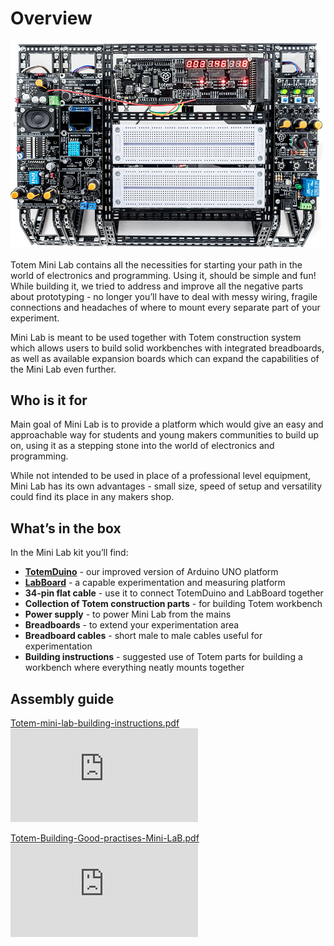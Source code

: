 # Overview

[LabBoard]: /labboard/ "Totem LabBoard"
[TotemDuino]: /totemduino/ "Totem TotemDuino"

![Mini Lab LabBoard photo](/assets/images/mini-lab/mini-lab-side-panel-photo.jpg)

Totem Mini Lab contains all the necessities for starting your path in the world of electronics and programming. Using it, should be simple and fun! While building it, we tried to address and improve all the negative parts about prototyping - no longer you’ll have to deal with messy wiring, fragile connections and headaches of where to mount every separate part of your experiment.

Mini Lab is meant to be used together with Totem construction system which allows users to build solid workbenches with integrated breadboards, as well as available expansion boards which can expand the capabilities of the Mini Lab even further.

## Who is it for

Main goal of Mini Lab is to provide a platform which would give an easy and approachable way for students and young makers communities to build up on, using it as a stepping stone into the world of electronics and programming.

While not intended to be used in place of a professional level equipment, Mini Lab has its own advantages - small size, speed of setup and versatility could find its place in any makers shop.

## What’s in the box

In the Mini Lab kit you’ll find:  

* **[TotemDuino]** - our improved version of Arduino UNO platform
* **[LabBoard]** - a capable experimentation and measuring platform
* **34-pin flat cable** - use it to connect TotemDuino and LabBoard together
* **Collection of Totem construction parts** - for building Totem workbench
* **Power supply** - to power Mini Lab from the mains
* **Breadboards** - to extend your experimentation area
* **Breadboard cables** - short male to male cables useful for experimentation
* **Building instructions** - suggested use of Totem parts for building a workbench where everything neatly mounts together

## Assembly guide

<a href="https://totemmaker.net/wp-content/uploads/2018/03/totem-mini-lab-building-instructions-v.2.1-print-edit-v2.pdf" class="image fit">Totem-mini-lab-building-instructions.pdf</a>
<object style="width:100%; height:600px;" data="https://totemmaker.net/wp-content/uploads/2018/03/totem-mini-lab-building-instructions-v.2.1-print-edit-v2.pdf" type="application/pdf">
    <embed src="https://totemmaker.net/wp-content/uploads/2018/03/totem-mini-lab-building-instructions-v.2.1-print-edit-v2.pdf" type="application/pdf" />
</object>

<a href="https://totemmaker.net/wp-content/uploads/2018/02/Totem-Building-Good-practises-v.1.0-Mini-LaB.pdf" class="image fit">Totem-Building-Good-practises-Mini-LaB.pdf</a>
<object style="width:100%; height:600px;" data="https://totemmaker.net/wp-content/uploads/2018/02/Totem-Building-Good-practises-v.1.0-Mini-LaB.pdf" type="application/pdf">
    <embed src="https://totemmaker.net/wp-content/uploads/2018/02/Totem-Building-Good-practises-v.1.0-Mini-LaB.pdf" type="application/pdf" />
</object>
